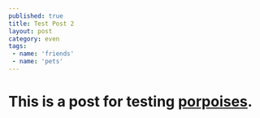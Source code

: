 ```yaml
---
published: true
title: Test Post 2
layout: post
category: even
tags:
 - name: 'friends'
 - name: 'pets'
---
```


# This is a post for testing [porpoises](http://en.wikipedia.org/wiki/Porpoise).
